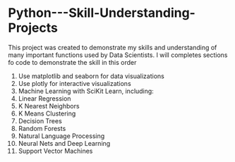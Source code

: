 # Python---Skill-Understanding-Projects

This project was created to demonstrate my skills and understanding of many important functions used by Data Scientists. I will completes sections fo code to demonstrate the skill in this order 

1)  Use matplotlib and seaborn for data visualizations
2)  Use plotly for interactive visualizations
3)  Machine Learning with SciKit Learn, including:
4)  Linear Regression
5)  K Nearest Neighbors
6)  K Means Clustering
7)  Decision Trees
8)  Random Forests
9)  Natural Language Processing
10) Neural Nets and Deep Learning
11) Support Vector Machines



